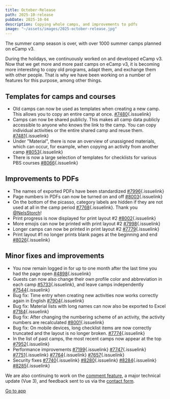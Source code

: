 ```yaml
---
title: October-Release
path: 2025-10-release
pubDate: 2025-10-04
description: Copying whole camps, and improvements to pdfs
image: "~/assets/images/2025-october-release.jpg"
---
```


The summer camp season is over, with over 1000 summer camps planned on eCamp v3.

During the holidays, we continuously worked on and developed eCamp v3. Now that we get more and more past camps on eCamp v3, it is becoming more interesting to copy old programs, adapt them, and exchange them with other people. That is why we have been working on a number of features for this purpose, among other things.

## Templates for camps and courses
- Old camps can now be used as templates when creating a new camp. This allows you to copy an entire camp at once. [#7480](https://github.com/ecamp/ecamp3/issues/7480){.issuelink}
- Camps can now be shared publicly. This makes all camp data publicly accessible to anyone who knows the link to the camp. You can copy individual activities or the entire shared camp and reuse them. [#7481](https://github.com/ecamp/ecamp3/issues/7481){.issuelink}
- Under "Material", there is now an overview of unassigned materials, which can occur, for example, when copying an activity from another camp [#8053](https://github.com/ecamp/ecamp3/issues/8053){.issuelink}
- There is now a large selection of templates for checklists for various PBS courses [#8066](https://github.com/ecamp/ecamp3/issues/7951){.issuelink}

## Improvements to PDFs
- The names of exported PDFs have been standardized [#7996](https://github.com/ecamp/ecamp3/issues/7996){.issuelink}
- Page numbers in PDFs can now be turned on and off [#8003](https://github.com/ecamp/ecamp3/issues/8003){.issuelink}
- On the bottom of the picasso, category labels are hidden if they are not used at all in the camp period [#7768](https://github.com/ecamp/ecamp3/issues/7768){.issuelink}. Thank you [@NelsStorch](https://github.com/NelsStorch)!
- Print progress is now displayed for print layout #2 [#8002](https://github.com/ecamp/ecamp3/issues/8002){.issuelink}
- More emojis can now be printed with print layout #2 [#7998](https://github.com/ecamp/ecamp3/issues/7998){.issuelink}
- Longer camps can now be printed in print layout #2 [#7779](https://github.com/ecamp/ecamp3/issues/7779){.issuelink}
- Print layout #1 no longer prints blank pages at the beginning and end [#8026](https://github.com/ecamp/ecamp3/issues/8026){.issuelink}

## Minor fixes and improvements
- You now remain logged in for up to one month after the last time you had the page open [#4898](https://github.com/ecamp/ecamp3/issues/4898){.issuelink}
- Guests can now also change their own profile color and abbreviation in each camp [#5733](https://github.com/ecamp/ecamp3/issues/5733){.issuelink}, and leave camps independently [#7544](https://github.com/ecamp/ecamp3/issues/7544){.issuelink}
- Bug fix: Time entry when creating new activities now works correctly again in English [#7904](https://github.com/ecamp/ecamp3/issues/7904){.issuelink}
- Bug fix: Material lists with long names can now also be exported to Excel [#7184](https://github.com/ecamp/ecamp3/issues/7184){.issuelink}
- Bug fix: After changing the numbering scheme of an activity, the activity numbers are recalculated [#8001](https://github.com/ecamp/ecamp3/issues/8001){.issuelink}
- Bug fix: On mobile devices, long checklist items are now correctly truncated and the layout is no longer broken. [#7774](https://github.com/ecamp/ecamp3/issues/7774){.issuelink}
- In the list of past camps, the most recent camps now appear at the top [#7952](https://github.com/ecamp/ecamp3/issues/7952){.issuelink}
- Performance improvements [#7199](https://github.com/ecamp/ecamp3/issues/7199){.issuelink} [#7747](https://github.com/ecamp/ecamp3/issues/7747){.issuelink} [#7751](https://github.com/ecamp/ecamp3/issues/7751){.issuelink} [#7764](https://github.com/ecamp/ecamp3/issues/7764){.issuelink} [#7657](https://github.com/ecamp/ecamp3/issues/7657){.issuelink}
- Security fixes [#7740](https://github.com/ecamp/ecamp3/issues/7740){.issuelink} [#8280](https://github.com/ecamp/ecamp3/issues/8280){.issuelink} [#8284](https://github.com/ecamp/ecamp3/issues/8284){.issuelink} [#8285](https://github.com/ecamp/ecamp3/issues/8285){.issuelink}


We are also continuing to work on the [comment feature](https://github.com/ecamp/ecamp3/issues/828), a major technical update (Vue 3), and feedback sent to us via the [contact form](https://www.ecamp3.ch/de/kontakt/).

<a class="btn secondary mr-4 mb-4" href="https://app.ecamp3.ch" target="_blank">Go to app</a>
